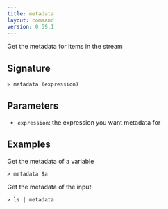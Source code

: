 ```yaml
---
title: metadata
layout: command
version: 0.59.1
---
```


Get the metadata for items in the stream

## Signature

```> metadata (expression)```

## Parameters

 -  `expression`: the expression you want metadata for

## Examples

Get the metadata of a variable
```shell
> metadata $a
```

Get the metadata of the input
```shell
> ls | metadata
```

